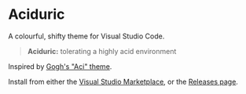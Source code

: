 # Aciduric
A colourful, shifty theme for Visual Studio Code.

> **Aciduric:** tolerating a highly acid environment

Inspired by [Gogh's "Aci" theme](https://github.com/Gogh-Co/Gogh/blob/master/themes/Aci.yml).

Install from either the [Visual Studio Marketplace](https://127.0.0.1), or the [Releases page](https://github.com/leif-motif/aciduric-vscode/releases).